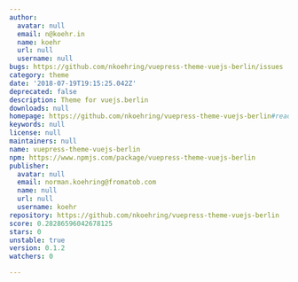 ```yaml
---
author:
  avatar: null
  email: n@koehr.in
  name: koehr
  url: null
  username: null
bugs: https://github.com/nkoehring/vuepress-theme-vuejs-berlin/issues
category: theme
date: '2018-07-19T19:15:25.042Z'
deprecated: false
description: Theme for vuejs.berlin
downloads: null
homepage: https://github.com/nkoehring/vuepress-theme-vuejs-berlin#readme
keywords: null
license: null
maintainers: null
name: vuepress-theme-vuejs-berlin
npm: https://www.npmjs.com/package/vuepress-theme-vuejs-berlin
publisher:
  avatar: null
  email: norman.koehring@fromatob.com
  name: null
  url: null
  username: koehr
repository: https://github.com/nkoehring/vuepress-theme-vuejs-berlin
score: 0.28286596042678125
stars: 0
unstable: true
version: 0.1.2
watchers: 0

---
```


